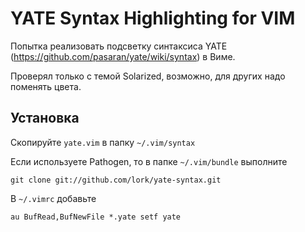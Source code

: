# YATE Syntax Highlighting for VIM

Попытка реализовать подсветку синтаксиса YATE (https://github.com/pasaran/yate/wiki/syntax) в Виме.

Проверял только с темой Solarized, возможно, для других надо поменять цвета.

## Установка

Скопируйте `yate.vim` в папку `~/.vim/syntax`

Если используете Pathogen, то в папке `~/.vim/bundle` выполните

    git clone git://github.com/lork/yate-syntax.git

В `~/.vimrc` добавьте

    au BufRead,BufNewFile *.yate setf yate
